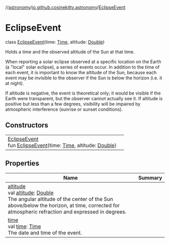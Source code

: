 //[astronomy](../../../index.md)/[io.github.cosinekitty.astronomy](../index.md)/[EclipseEvent](index.md)

# EclipseEvent

class [EclipseEvent](index.md)(time: [Time](../-time/index.md), altitude: [Double](https://kotlinlang.org/api/latest/jvm/stdlib/kotlin-stdlib/kotlin/-double/index.html))

Holds a time and the observed altitude of the Sun at that time.

When reporting a solar eclipse observed at a specific location on the Earth (a "local" solar eclipse), a series of events occur. In addition to the time of each event, it is important to know the altitude of the Sun, because each event may be invisible to the observer if the Sun is below the horizon (i.e. it at night).

If altitude is negative, the event is theoretical only; it would be visible if the Earth were transparent, but the observer cannot actually see it. If altitude is positive but less than a few degrees, visibility will be impaired by atmospheric interference (sunrise or sunset conditions).

## Constructors

| | |
|---|---|
| [EclipseEvent](-eclipse-event.md)<br>fun [EclipseEvent](-eclipse-event.md)(time: [Time](../-time/index.md), altitude: [Double](https://kotlinlang.org/api/latest/jvm/stdlib/kotlin-stdlib/kotlin/-double/index.html)) |

## Properties

| Name | Summary |
|---|---|
| [altitude](altitude.md)<br>val [altitude](altitude.md): [Double](https://kotlinlang.org/api/latest/jvm/stdlib/kotlin-stdlib/kotlin/-double/index.html)<br>The angular altitude of the center of the Sun above/below the horizon, at time, corrected for atmospheric refraction and expressed in degrees. |
| [time](time.md)<br>val [time](time.md): [Time](../-time/index.md)<br>The date and time of the event. |

